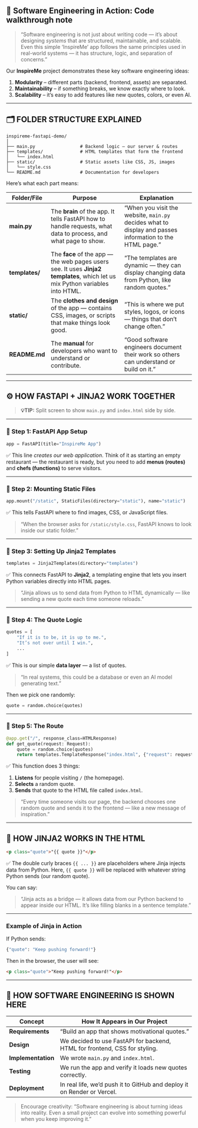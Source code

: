 ## 🧠 Software Engineering in Action: Code walkthrough note

> “Software engineering is not just about writing code — it’s about designing _systems_ that are structured, maintainable, and scalable. Even this simple ‘InspireMe’ app follows the same principles used in real-world systems — it has structure, logic, and separation of concerns.”

Our **InspireMe** project demonstrates these key software engineering ideas:

1. **Modularity** – different parts (backend, frontend, assets) are separated.
2. **Maintainability** – if something breaks, we know exactly where to look.
3. **Scalability** – it’s easy to add features like new quotes, colors, or even AI.

---

## 🗂️ FOLDER STRUCTURE EXPLAINED

```
inspireme-fastapi-demo/
│
├── main.py                 # Backend logic — our server & routes
├── templates/              # HTML templates that form the frontend
│   └── index.html
├── static/                 # Static assets like CSS, JS, images
│   └── style.css
└── README.md               # Documentation for developers
```

Here’s what each part means:

| Folder/File    | Purpose                                                                                                                       | Explanation                                                                                              |
| -------------- | ----------------------------------------------------------------------------------------------------------------------------- | -------------------------------------------------------------------------------------------------------- |
| **main.py**    | The **brain** of the app. It tells FastAPI how to handle requests, what data to process, and what page to show.               | “When you visit the website, `main.py` decides what to display and passes information to the HTML page.” |
| **templates/** | The **face** of the app — the web pages users see. It uses **Jinja2 templates**, which let us mix Python variables into HTML. | “The templates are dynamic — they can display changing data from Python, like random quotes.”            |
| **static/**    | The **clothes and design** of the app — contains CSS, images, or scripts that make things look good.                          | “This is where we put styles, logos, or icons — things that don’t change often.”                         |
| **README.md**  | The **manual** for developers who want to understand or contribute.                                                           | “Good software engineers document their work so others can understand or build on it.”                   |

---

## ⚙️ HOW FASTAPI + JINJA2 WORK TOGETHER

> **💡TIP:** Split screen to show `main.py` and `index.html` side by side.

---

### 🧩 Step 1: FastAPI App Setup

```python
app = FastAPI(title="InspireMe App")
```

✅ This line _creates our web application_.
Think of it as starting an empty restaurant — the restaurant is ready, but you need to add **menus (routes)** and **chefs (functions)** to serve visitors.

---

### 🧩 Step 2: Mounting Static Files

```python
app.mount("/static", StaticFiles(directory="static"), name="static")
```

✅ This tells FastAPI where to find images, CSS, or JavaScript files.

> “When the browser asks for `/static/style.css`, FastAPI knows to look inside our static folder.”

---

### 🧩 Step 3: Setting Up Jinja2 Templates

```python
templates = Jinja2Templates(directory="templates")
```

✅ This connects FastAPI to **Jinja2**, a templating engine that lets you insert Python variables directly into HTML pages.

> “Jinja allows us to send data from Python to HTML dynamically — like sending a new quote each time someone reloads.”

---

### 🧩 Step 4: The Quote Logic

```python
quotes = [
    "If it is to be, it is up to me.",
    "It’s not over until I win.",
    ...
]
```

✅ This is our simple **data layer** — a list of quotes.

> “In real systems, this could be a database or even an AI model generating text.”

Then we pick one randomly:

```python
quote = random.choice(quotes)
```

---

### 🧩 Step 5: The Route

```python
@app.get("/", response_class=HTMLResponse)
def get_quote(request: Request):
    quote = random.choice(quotes)
    return templates.TemplateResponse("index.html", {"request": request, "quote": quote})
```

✅ This function does 3 things:

1. **Listens** for people visiting `/` (the homepage).
2. **Selects** a random quote.
3. **Sends** that quote to the HTML file called `index.html`.

> “Every time someone visits our page, the backend chooses one random quote and sends it to the frontend — like a new message of inspiration.”

---

## 🧱 HOW JINJA2 WORKS IN THE HTML

```html
<p class="quote">"{{ quote }}"</p>
```

✅ The double curly braces `{{ ... }}` are placeholders where Jinja injects data from Python.
Here, `{{ quote }}` will be replaced with whatever string Python sends (our random quote).

You can say:

> “Jinja acts as a bridge — it allows data from our Python backend to appear inside our HTML. It’s like filling blanks in a sentence template.”

---

### Example of Jinja in Action

If Python sends:

```python
{"quote": "Keep pushing forward!"}
```

Then in the browser, the user will see:

```html
<p class="quote">"Keep pushing forward!"</p>
```

---

## 🧩 HOW SOFTWARE ENGINEERING IS SHOWN HERE

| Concept            | How It Appears in Our Project                                              |
| ------------------ | -------------------------------------------------------------------------- |
| **Requirements**   | “Build an app that shows motivational quotes.”                             |
| **Design**         | We decided to use FastAPI for backend, HTML for frontend, CSS for styling. |
| **Implementation** | We wrote `main.py` and `index.html`.                                       |
| **Testing**        | We run the app and verify it loads new quotes correctly.                   |
| **Deployment**     | In real life, we’d push it to GitHub and deploy it on Render or Vercel.    |

> Encourage creativity: “Software engineering is about turning ideas into reality. Even a small project can evolve into something powerful when you keep improving it.”
